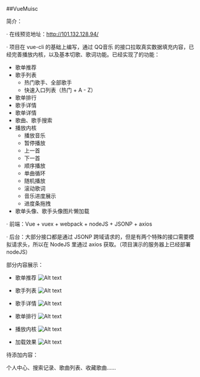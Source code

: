 ##VueMuisc

简介：

· 在线预览地址：http://101.132.128.94/

· 项目在 vue-cli 的基础上编写，通过 QQ音乐 的接口拉取真实数据填充内容，已经完善播放内核，以及基本切歌、歌词功能。已经实现了的功能：

- 歌单推荐
- 歌手列表
	- 热门歌手、全部歌手
	- 快速入口列表（热门 + A - Z）
- 歌单排行
- 歌手详情
- 歌单详情
- 歌曲、歌手搜索
- 播放内核
	- 播放音乐
	- 暂停播放
	- 上一首
	- 下一首
	- 顺序播放
	- 单曲循环
	- 随机播放
	- 滚动歌词
	- 音乐进度展示
	- 进度条拖拽
- 歌单头像、歌手头像图片懒加载

· 前端：Vue + vuex + webpack + nodeJS + JSONP + axios

· 后台：大部分接口都是通过 JSONP 跨域请求的，但是有两个特殊的接口需要模拟请求头，所以在 NodeJS 里通过 axios 获取。（项目演示的服务器上已经部署 nodeJS）

部分内容展示：
- 歌单推荐
![Alt text](https://github.com/thinkupp/vue-music/tree/master/pic/songList.png)

- 歌手列表
![Alt text](https://github.com/thinkupp/vue-music/tree/master/pic/singer.png)

- 歌手详情
![Alt text](https://github.com/thinkupp/vue-music/tree/master/pic/singerDetail.png)

- 歌单排行
![Alt text](https://github.com/thinkupp/vue-music/tree/master/pic/songRank.png)

- 播放内核
![Alt text](https://github.com/thinkupp/vue-music/tree/master/pic/player.png)

- 加载效果
![Alt text](https://github.com/thinkupp/vue-music/tree/master/pic/loading.png)

待添加内容：

个人中心、搜索记录、歌曲列表、收藏歌曲……
